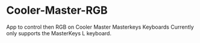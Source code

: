 # Cooler-Master-RGB
App to control then RGB on Cooler Master Masterkeys Keyboards
Currently only supports the MasterKeys L keyboard.
